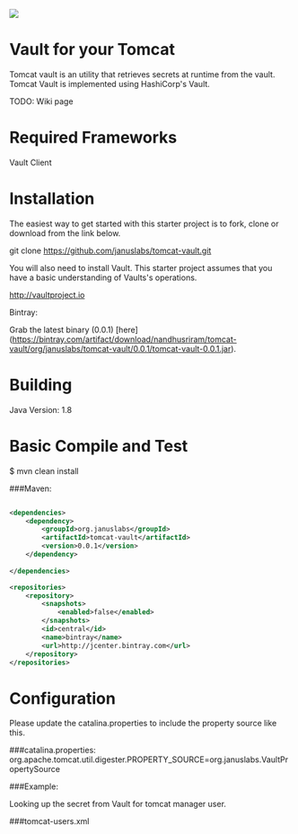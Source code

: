 <a href='https://bintray.com/nandhusriram/tomcat-vault/tomcat-vault/_latestVersion'><img src='https://api.bintray.com/packages/nandhusriram/tomcat-vault/tomcat-vault/images/download.svg'></a>

Vault for your Tomcat
================================
Tomcat vault is an utility that retrieves secrets at  runtime from the vault. Tomcat Vault is implemented using HashiCorp's Vault.

TODO: Wiki page


Required Frameworks
===================
Vault Client

Installation
=============
The easiest way to get started with this starter project is to fork, clone or download from the link below.

git clone https://github.com/januslabs/tomcat-vault.git 

You will also need to install Vault. This starter project assumes that you have a basic understanding of Vaults's operations.

http://vaultproject.io

Bintray:

Grab the latest binary (0.0.1) [here] (https://bintray.com/artifact/download/nandhusriram/tomcat-vault/org/januslabs/tomcat-vault/0.0.1/tomcat-vault-0.0.1.jar).

Building
==========
Java Version: 1.8

Basic Compile and Test
======================
$ mvn clean install

###Maven:

```xml

<dependencies>
    <dependency>
     	<groupId>org.januslabs</groupId>
		<artifactId>tomcat-vault</artifactId>
		<version>0.0.1</version>
    </dependency>
   
</dependencies>

<repositories>
    <repository>
        <snapshots>
            <enabled>false</enabled>
        </snapshots>
        <id>central</id>
        <name>bintray</name>
        <url>http://jcenter.bintray.com</url>
    </repository>
</repositories>
```
Configuration
=============
 
 Please update the catalina.properties to include the property source like this.
 
 ###catalina.properties:
 org.apache.tomcat.util.digester.PROPERTY_SOURCE=org.januslabs.VaultPropertySource
 
 ###Example:
 
 Looking up the  secret from Vault  for tomcat manager user.
 
 ###tomcat-users.xml
 
 <user username="manager" password="${secret/manager/password}" roles="tomcat,manager-gui"/>
 